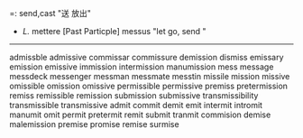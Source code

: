 =: send,cast "送 放出"
- *L.* mettere [Past Particple] messus "let go, send "

---
admissble
admissive
commissar
commissure
demission
dismiss
emissary
emission
emissive
immission
intermission
manumission
mess
message
messdeck
messenger
messman
messmate
messtin
missile
mission
missive
omissible
omission
omissive
permissible
permissive
premiss
pretermission
remiss
remissible
remission
submission
submissive
transmissibility
transmissible
transmissive
admit
commit
demit
emit
intermit
intromit
manumit
omit
permit
pretermit
remit
submit
tranmit
commision
demise
malemission
premise
promise
remise
surmise

